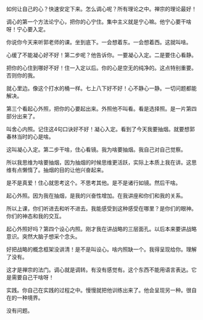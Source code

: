 如何让自己的心？快速安定下来。怎么调心呢？所有理论之中。禅宗的理论最好！

调心的第一个方法论宁心，把你的心宁住。集中主义就是宁心嘛。他宁心要干啥呀！宁心要入定。

你说你今天来听郭老师的课。坐到底下。一会想着东。一会想着西。这就叫啥。

心缓了不能凝心好不好！第二步呢？他告诉你。一要凝心入定。二是要住心看静。

把你的心住到哪好不好！住一入定以后。你的心是空无的纯净的。这点特别重要。否则你的我。

就心里边。像这个打水的桶一样。七上八下好不好！心不静心一静。一切问题都能解决。

第三个看起心外照，把你的心要起出来。外照他不叫看。看是选择照。是一片第四部分出来了。

叫舍心内照。记住这4句口诀好不好！凝心入定。看到了今天我要抽烟。就要想郭春林当时的心是啥。

这叫凝心入定。第二步干啥，住心看镜。我为啥要抽烟。我自己对自己觉察。

所以我思维为啥要抽烟，因为抽烟的时候思维更活跃，实际上本质上我在讲。这思维有点懒惰了。抽烟的目的让他兴奋起来。

是不是真爱！住心就思考这个。不思考其他。是不是诸行如镜。然后干啥。

起心外照。因为我在抽烟，是我的兴奋性增加。在我讲座和你们和我的关系。

所以上课，你们听进去和听不进去。我能感受到这种感受在哪里？是你们的眼神。你们的神态和我的交互。

起心外照好吗？第四个设心内照。刚才我在讲战略的三层面孔。以后本来要讲战略意识。突然大脑子想采个念头。

好把战略的概念框架没讲清！是不是叫设心。啥内照缺一个。我得呈现给你。理解了没有。

这才是禅宗的法门。调心就是调转。有没有感觉有。这个东西不能用语言表达。它是需要自己干啥呀！

实践。你自己在实践的过程之中。慢慢就把他训练出来了。他会呈现另一种。很自在的一种境界。

没有问题。